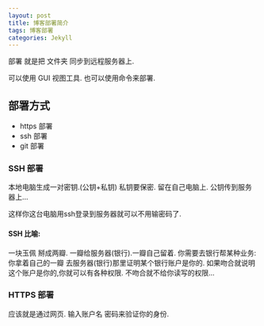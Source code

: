 ```yaml
---
layout: post
title: 博客部署简介
tags: 博客部署
categories: Jekyll
---
```


部署 就是把 文件夹 同步到远程服务器上.


可以使用 GUI 视图工具. 也可以使用命令来部署.


## 部署方式
- https 部署 
- ssh   部署
- git   部署


### SSH 部署
本地电脑生成一对密钥.(公钥+私钥)
私钥要保密. 留在自己电脑上.
公钥传到服务器上...

这样你这台电脑用ssh登录到服务器就可以不用输密码了.

#### SSH 比喻: 
一块玉佩 掰成两瓣. 一瓣给服务器(银行).一瓣自己留着.
你需要去银行帮某种业务:
你拿着自己的一瓣 去服务器(银行)那里证明某个银行账户是你的. 
如果吻合就说明这个账户是你的,你就可以有各种权限.
不吻合就不给你读写的权限...



### HTTPS 部署
应该就是通过网页. 输入账户名 密码来验证你的身份.


